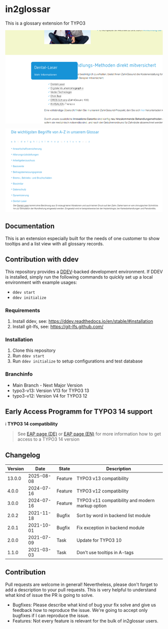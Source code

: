 # in2glossar

This is a glossary extension for TYPO3

![Tooltip](Documentation/Images/screenshot_tooltip.png "Tooltip")

![Listview](Documentation/Images/screenshot_listview.png "Listview")

## Documentation

This is an extension especially built for the needs of one customer to show tooltips and a list view with all glossary
records.

## Contribution with ddev

This repository provides a [DDEV]()-backed development environment. If DDEV is installed, simply run the following
commands to quickly set up a local environment with example usages:

* `ddev start`
* `ddev initialize`

### Requirements

1. Install ddev, see: https://ddev.readthedocs.io/en/stable/#installation
2. Install git-lfs, see: https://git-lfs.github.com/

### Installation

1. Clone this repository
2. Run `ddev start`
3. Run `ddev initialize` to setup configurations and test database

### Branchinfo

* Main Branch - Next Major Version
* typo3-v13: Version V13 for TYPO3 13
* typo3-v12: Version V4 for TYPO3 12

## Early Access Programm for TYPO3 14 support

:information_source: **TYPO3 14 compatibility**
> See [EAP page (DE)](https://www.in2code.de/agentur/typo3-extensions/early-access-programm/) or
> [EAP page (EN)](https://www.in2code.de/en/agency/typo3-extensions/early-access-program/) for more information how
> to get access to a TYPO3 14 version

## Changelog

| Version | Date       | State   | Description                                      |
|---------|------------|---------|--------------------------------------------------|
| 13.0.0  | 2025-08-08 | Feature | TYPO3 v13 compatibility                          |
| 4.0.0   | 2024-07-16 | Feature | TYPO3 v12 compatibility                          |
| 3.0.0   | 2024-07-16 | Feature | TYPO3 v11 compatibility and modern markup option |
| 2.0.2   | 2021-11-18 | Bugfix  | Sort by word in backend list module              |
| 2.0.1   | 2021-10-01 | Bugfix  | Fix exception in backend module                  |
| 2.0.0   | 2021-07-09 | Task    | Update for TYPO3 10                              |
| 1.1.0   | 2021-03-03 | Task    | Don't use tooltips in A-tags                     |

## Contribution

Pull requests are welcome in general! Nevertheless, please don't forget to add a description to your pull requests. This is very helpful to understand what kind of issue the PR is going to solve.

* Bugfixes: Please describe what kind of bug your fix solve and give us feedback how to reproduce the issue. We're going to accept only bugfixes if I can reproduce the issue.
* Features: Not every feature is relevant for the bulk of in2glossar users.

